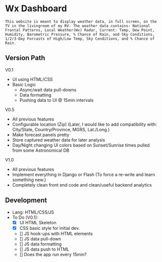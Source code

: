 # Wx Dashboard

    This website is meant to display weather data, in full screen, on the TV in the livingroom of my RV. The weather data contains: National Frontal Patterns, Local Weather(Wx) Radar, Current: Temp, Dew Point, Humidity, Barometric Pressure, % Chance of Rain, and Sky Conditions, 1/2/3-Day Forcasts of High/Low Temp, Sky Conditions, and % Chance of Rain.

## Version Path
V0.1
- UI using HTML/CSS
- Basic Logic
    - Async/wait data pull-downs
    - Data formatting
    - Pushing data to UI @ 15min intervals

V0.5
- All previous features
- Configurable location (Zip)
(Later, I would like to add compatibility with: City/State, Country/Province, MGRS, Lat./Long.)
- Make forecast panels pretty
- Store captured weather data for later analysis
- Day/Night changing UI colors based on Sunset/Sunrise times pulled from some Astronomical DB

V1.0
- All previous features
- Implement everything in Django or Flash (To force a re-write and learn something new.)
- Completely clean front end code and clean/useful backend analytics

## Development
- Lang: HTML/CSS/JS
- To Do (V0.1):
    - [x] UI HTML Skeleton
    - [x] CSS basic style for initial dev.
    - [] JS hook-ups with HTML elements
    - [] JS data pull-down
    - [] JS data formatting
    - [] JS data push to HTML
    - [] Does the app run every 15min?